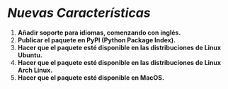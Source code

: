 <!-- Author: Daniel Benjamin Perez Morales -->
<!-- GitHub: https://github.com/DanielBenjaminPerezMoralesDev13 -->
<!-- Gitlab: https://gitlab.com/DanielBenjaminPerezMoralesDev13 -->
<!-- Email: danielperezdev@proton.me -->

# ***Nuevas Características***

1. **Añadir soporte para idiomas, comenzando con inglés.**
2. **Publicar el paquete en PyPI (Python Package Index).**
3. **Hacer que el paquete esté disponible en las distribuciones de Linux Ubuntu.**
4. **Hacer que el paquete esté disponible en las distribuciones de Linux Arch Linux.**
5. **Hacer que el paquete esté disponible en MacOS.**
